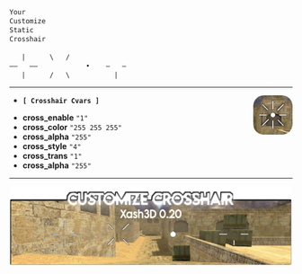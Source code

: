 ```
Your
Customize
Static
Crosshair

   |      \   /
–—   —–            •    —   —
   |      /   \           |
```
<p></p>

----

<img align="right" height="70px" width="auto" src="https://raw.githubusercontent.com/qberkdc/xash3d_crosshair/public/logos/crosshair_logo.png">

- **`[ Crosshair Cvars ]`**
* **cross_enable** `"1"`
* **cross_color** `"255 255 255"`
* **cross_alpha** `"255"`
* **cross_style** `"4"`
* **cross_trans** `"1"`
* **cross_alpha** `"255"`

----

<p></p>
<img align="center" src="https://raw.githubusercontent.com/qberkdc/xash3d_crosshair/public/logos/crosshair_banner.png">
